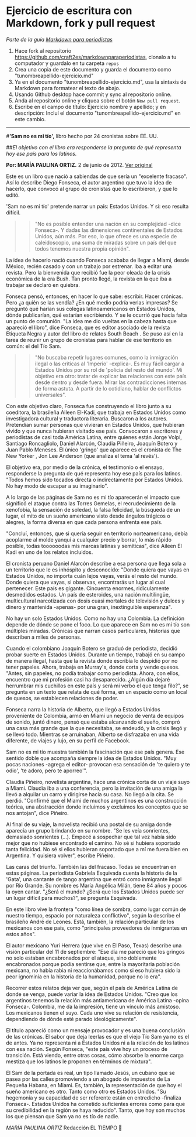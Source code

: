 # Ejercicio de escritura con Markdown, fork y pull request

*Parte de la guía [Markdown para periodistas](https://github.com/craft2es/markdownparaperiodistas)*


1. Hace fork al repositorio https://github.com/craft2es/markdownparaperiodistas, clonalo a tu computador y guardalo en tu carpeta `repos`
2. Crea una copia de este documento y guarda el documento como "tunombreapellido-ejercicio.md"
3. Ya en el documento "tunombreapellido-ejercicio.md", usa la sintaxis de Markdown para formatear el texto de abajo.
4. Usando Github desktop hace commit y sync al repositorio online.
5. Anda al repositorio online y cliquea sobre el botón `New pull request`.
6. Escribe en el campo de título: Ejercicio nombre y apellido; y en descripción: Incluí el documento "tunombreapellido-ejercicio.md" en este cambio.

----

#**'Sam no es mi tío',**
libro hecho por 24 cronistas sobre EE. UU.

##*El objetivo con el libro era responderse la pregunta de qué representa hoy ese país para los latinos.*

**Por:  MARÍA PAULINA ORTIZ.** 2 de junio de 2012. [Ver original](http://www.eltiempo.com/archivo/documento/CMS-11917603)


Este es un libro que nació a sabiendas de que sería un "excelente fracaso". Así lo describe Diego Fonseca, el autor argentino que tuvo la idea de hacerlo, que convocó al grupo de cronistas que lo escribieron, y que lo editó.

'Sam no es mi tío' pretende narrar un país: Estados Unidos. Y sí: eso resulta difícil.

>> "No es posible entender una nación en su complejidad -dice Fonseca-. Y dadas las dimensiones continentales de Estados Unidos, aún más. Por eso, lo que ofrece es una especie de caleidoscopio, una suma de miradas sobre un país del que todos tenemos nuestra propia opinión".

La idea de hacerlo nació cuando Fonseca acababa de llegar a Miami, desde México, recién casado y con un trabajo por estrenar. Iba a editar una revista. Pero la bienvenida que recibió fue la peor oleada de la crisis económica de la era Bush. Tan pronto llegó, la revista en la que iba a trabajar se declaró en quiebra.

Fonseca pensó, entonces, en hacer lo que sabe: escribir. Hacer crónicas. Pero ¿a quién se las vendía? ¿En qué medio podría verlas impresas? Se preguntó qué harían sus colegas latinoamericanos en Estados Unidos, dónde publicarían, qué estarían escribiendo. Y se le ocurrió que hacía falta un punto de comunión. "La idea me dio vueltas en la cabeza hasta que apareció el libro", dice Fonseca, que es editor asociado de la revista  Etiqueta Negra  y autor del libro de relatos  South Beach . Se puso así en la tarea de reunir un grupo de cronistas para hablar de ese territorio en común: el del Tío Sam.

>>"No buscaba repetir lugares comunes, como la inmigración ilegal o las críticas al 'Imperio' -explica-. Es muy fácil cargar a Estados Unidos por su rol de 'policía del resto del mundo'. Mi objetivo era otro: tratar de explicar las relaciones con este país desde dentro y desde fuera. Mirar las contradicciones internas de forma astuta. A partir de lo cotidiano, hablar de conflictos universales".

Con este objetivo claro, Fonseca fue construyendo el libro junto a su coeditora, la brasileña Aileen El-Kadi, que trabaja en Estados Unidos como investigadora cultural y traductora literaria. Buscaron a los autores. Pretendían sumar personas que vivieran en Estados Unidos, que hubieran vivido y que nunca hubieran visitado ese país. Convocaron a escritores y periodistas de casi toda América Latina, entre quienes están Jorge Volpi, Santiago Roncagliolo, Daniel Alarcón, Claudia Piñeiro, Joaquín Botero y Juan Pablo Meneses. El único 'gringo' que aparece es el cronista de  The New Yorker , Jon Lee Anderson (que analiza el tema 'al revés').

 El objetivo era, por medio de la crónica, el testimonio o el ensayo, responderse la pregunta de qué representa hoy ese país para los latinos. "Todos hemos sido tocados directa o indirectamente por Estados Unidos. No hay modo de escapar a su imaginario".

A lo largo de las páginas de  Sam no es mi tío  aparecerán el impacto que significó el ataque contra las Torres Gemelas, el recrudecimiento de la xenofobia, la sensación de soledad, la falsa felicidad, la búsqueda de un lugar, el mito de un sueño americano visto desde ángulos trágicos o alegres, la forma diversa en que cada persona enfrenta ese país.

 "Concluí, entonces, que si quería seguir en territorio norteamericano, debía acoplarme al molde  yanqui  a cualquier precio y borrar, lo más rápido posible, todas toooooodas mis marcas latinas y semíticas", dice Aileen El Kadi en uno de los relatos incluidos.

El cronista peruano Daniel Alarcón describe a esa persona que llega sola a un territorio que le es inhóspito y desconocido: "Donde quiera que vayas en Estados Unidos, no importa cuán lejos vayas, verás el resto del mundo. Donde quiera que vayas, si observas, encontrarás un lugar al cual pertenecer. Este país es gigante. Cincuenta enormes, ridículamente desmedidos estados. Un país de esteroides, una nación multilingüe, multicultural narcotizada con dosis cuasi mortales de televisión y dulces y dinero y mantenida -apenas- por una gran, inextinguible esperanza".

No hay un solo Estados Unidos. Como no hay una Colombia. La definición depende de dónde se pone el foco. Lo que aparece en  Sam no es mi tío  son múltiples miradas. Crónicas que narran casos particulares, historias que describen a miles de personas.

  Cuando el colombiano Joaquín Botero se graduó de periodista, decidió probar suerte en Estados Unidos. Durante un tiempo, trabajó en su campo de manera ilegal, hasta que la revista donde escribía lo despidió por no tener papeles. Ahora, trabaja en Murray's, donde corta y vende quesos. "Antes, sin papeles, no podía trabajar como periodista. Ahora, con ellos, encuentro que mi profesión casi ha desaparecido. ¿Algún día dejaré herrumbrar mis cuchillos en este país y será mi verbo el que tenga filo?", se pregunta en un texto que relata de qué forma, en un espacio como un local de quesos, se establecen relaciones de poder.

Fonseca narra la historia de Alberto, que llegó a Estados Unidos proveniente de Colombia, armó en Miami un negocio de venta de equipos de sonido, juntó dinero, pensó que estaba alcanzando el sueño, compró una casa más grande que la que necesitaba, se endeudó, y la crisis llegó y se llevó todo. Mientras se arruinaban, Alberto se disfrazaba en una vida diferente, de viajes y lujo, en su perfil de Facebook.

Sam no es mi tío  muestra también la fascinación que ese país genera. Ese sentido doble que acompaña siempre la idea de Estados Unidos. "Muy pocas naciones -agrega el editor- provocan esa sensación de 'te quiero y te odio', 'te adoro, pero te aporreo'".

Claudia Piñeiro, novelista argentina, hace una crónica corta de un viaje suyo a Miami. Claudia iba a una conferencia, pero la invitación de una amiga la llevó a alquilar un carro y dirigirse hacia su casa. No llegó a la cita. Se perdió. "Confirmé que el Miami de muchos argentinos es una construcción teórica, una abstracción donde incluimos y excluimos los conceptos que se nos antojan", dice Piñeiro.

Al final de su viaje, la novelista recibió una postal de su amiga donde aparecía un grupo brindando en su nombre. "Se les veía sonrientes, demasiado sonrientes (...). Empecé a sospechar que tal vez había sido mejor que no hubiese encontrado el camino. No sé si hubiera soportado tanta felicidad. No sé si ellos hubieran soportado que a mí me fuera bien en Argentina. Y quisiera volver", escribe Piñeiro.

Las caras del triunfo. También las del fracaso. Todas se encuentran en estas páginas. La periodista Gabriela Esquivada cuenta la historia de la 'Gata', una cantante de tango argentina que entró como inmigrante ilegal por Río Grande. Su nombre es María Angélica Milán, tiene 84 años y pocos la oyen cantar. "¿Será el mundo? ¿Será que los Estados Unidos puede ser un lugar difícil para muchos?", se pregunta Esquivada.

En este libro vive la frontera "como línea de sombra, como lugar común de nuestro tiempo, espacio por naturaleza conflictivo", según la describe el brasileño André de Leones. Está, también, la relación particular de los mexicanos con ese país, como "principales proveedores de inmigrantes en estos años".

El autor mexicano Yuri Herrera (que vive en El Paso, Texas) describe una visión particular del 11 de septiembre: "Ese día me pareció que los gringos no solo estaban encabronados por el ataque, sino doblemente encabronados porque podía sentirse que, entre la mayoritaria población mexicana, no había rabia ni reaccionábamos como si eso hubiera sido la peor ignominia en la historia de la humanidad, porque no lo era".

Recorrer estos relatos deja ver que, según el país de América Latina de donde se venga, puede variar la idea de Estados Unidos. "Creo que los argentinos tenemos la relación más antiamericana de América Latina -opina Fonseca-. Colombia, me da la impresión, tiene un vínculo más amistoso. Los mexicanos tienen el suyo. Cada uno vive su relación de resistencia, dependiendo de dónde esté parado ideológicamente".

El título apareció como un mensaje provocador y es una buena conclusión de las crónicas. El sabor que deja leerlas es que el viejo Tío Sam ya no es el de antes. Ya no representa ni a Estados Unidos ni a la relación de los latinos con esa nación. Según Fonseca, "este país vive hoy un proceso de transición. Está viendo, entre otras cosas, cómo absorbe la enorme carga mestiza que los latinos le proponen en términos de mixtura".

El Sam de la portada es real, un tipo llamado Jesús, un cubano que se pasea por las calles promoviendo a un abogado de impuestos de La Pequeña Habana, en Miami. Es, también, la representación de que hoy el sueño americano es otro. Tanto como otro es Estados Unidos. "Su hegemonía y su capacidad de ser referente están en entredicho -finaliza Fonseca-. Estados Unidos ha cometido suficientes errores como para que su credibilidad en la región se haya reducido". Tanto, que hoy son muchos los que piensan que Sam ya no es tío de nadie.

*MARÍA PAULINA ORTIZ*
Redacción EL TIEMPO :tada: 
